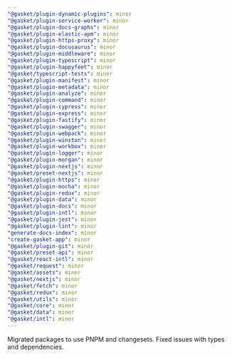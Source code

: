 ```yaml
---
"@gasket/plugin-dynamic-plugins": minor
"@gasket/plugin-service-worker": minor
"@gasket/plugin-docs-graphs": minor
"@gasket/plugin-elastic-apm": minor
"@gasket/plugin-https-proxy": minor
"@gasket/plugin-docusaurus": minor
"@gasket/plugin-middleware": minor
"@gasket/plugin-typescript": minor
"@gasket/plugin-happyfeet": minor
"@gasket/typescript-tests": minor
"@gasket/plugin-manifest": minor
"@gasket/plugin-metadata": minor
"@gasket/plugin-analyze": minor
"@gasket/plugin-command": minor
"@gasket/plugin-cypress": minor
"@gasket/plugin-express": minor
"@gasket/plugin-fastify": minor
"@gasket/plugin-swagger": minor
"@gasket/plugin-webpack": minor
"@gasket/plugin-winston": minor
"@gasket/plugin-workbox": minor
"@gasket/plugin-logger": minor
"@gasket/plugin-morgan": minor
"@gasket/plugin-nextjs": minor
"@gasket/preset-nextjs": minor
"@gasket/plugin-https": minor
"@gasket/plugin-mocha": minor
"@gasket/plugin-redux": minor
"@gasket/plugin-data": minor
"@gasket/plugin-docs": minor
"@gasket/plugin-intl": minor
"@gasket/plugin-jest": minor
"@gasket/plugin-lint": minor
"generate-docs-index": minor
"create-gasket-app": minor
"@gasket/plugin-git": minor
"@gasket/preset-api": minor
"@gasket/react-intl": minor
"@gasket/request": minor
"@gasket/assets": minor
"@gasket/nextjs": minor
"@gasket/fetch": minor
"@gasket/redux": minor
"@gasket/utils": minor
"@gasket/core": minor
"@gasket/data": minor
"@gasket/intl": minor
---
```


Migrated packages to use PNPM and changesets. Fixed issues with types and dependencies.
